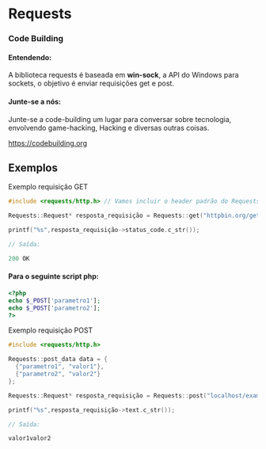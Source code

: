 # Requests

### Code Building


#### Entendendo:

A biblioteca requests é baseada em **win-sock**, a API do Windows para sockets, o objetivo é enviar requisições get e post.

#### Junte-se a nós:

Junte-se a code-building um lugar para conversar sobre tecnologia, envolvendo game-hacking, Hacking e diversas outras coisas.

https://codebuilding.org

## Exemplos


Exemplo requisição GET
```cpp
#include <requests/http.h> // Vamos incluir o header padrão do Requests.

Requests::Request* resposta_requisição = Requests::get("httpbin.org/get");

printf("%s",resposta_requisição->status_code.c_str());

// Saída:

200 OK
```

#### Para o seguinte script php:
```php
<?php
echo $_POST['parametro1'];
echo $_POST['parametro2'];
?>
```
Exemplo requisição POST
```cpp
#include <requests/http.h>

Requests::post_data data = {
  {"parametro1", "valor1"},
  {"parametro2", "valor2"}
};

Requests::Request* resposta_requisição = Requests::post("localhost/example.php" , data);

printf("%s",resposta_requisição->text.c_str());

// Saída:

valor1valor2
```

